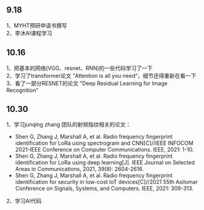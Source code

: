 ## 9.18
1、MYHT预研申请书撰写  
2、李沐AI课程学习


## 10.16  
1、把基本的网络(VGG、resnet、RNN)的一些代码学习了一下  
2、学习了transformer论文  ”Attention is all you need“，细节还得重新在看一下  
3、看了一部分RESNET的论文  ”Deep Residual Learning for Image Recognition“


## 10.30  
1、学习junqing zhang 团队的射频指纹相关的论文：  
- Shen G, Zhang J, Marshall A, et al. Radio frequency fingerprint identification for LoRa using spectrogram and CNN[C]//IEEE INFOCOM 2021-IEEE Conference on Computer Communications. IEEE, 2021: 1-10.  
- Shen G, Zhang J, Marshall A, et al. Radio frequency fingerprint identification for LoRa using deep learning[J]. IEEE Journal on Selected Areas in Communications, 2021, 39(8): 2604-2616.
- Shen G, Zhang J, Marshall A, et al. Radio frequency fingerprint identification for security in low-cost IoT devices[C]//2021 55th Asilomar Conference on Signals, Systems, and Computers. IEEE, 2021: 309-313.

2、学习AI代码
